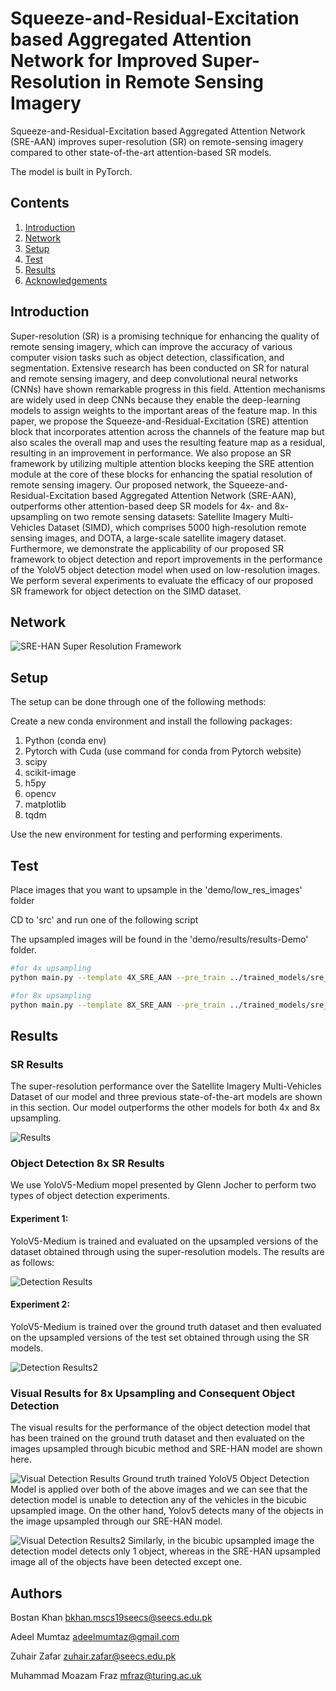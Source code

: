 # Squeeze-and-Residual-Excitation based Aggregated Attention Network for Improved Super-Resolution in Remote Sensing Imagery
Squeeze-and-Residual-Excitation based Aggregated Attention Network (SRE-AAN) improves super-resolution (SR) on remote-sensing imagery compared to other state-of-the-art attention-based SR models.

The model is built in PyTorch.

## Contents
1. [Introduction](#introduction)
2. [Network](#network)
3. [Setup](#setup)
4. [Test](#test)
5. [Results](#results)
6. [Acknowledgements](#acknowledgements)

## Introduction

Super-resolution (SR) is a promising technique for enhancing the quality of remote sensing imagery, which can improve the accuracy of various computer vision tasks such as object detection, classification, and segmentation. Extensive research has been conducted on SR for natural and remote sensing imagery, and deep convolutional neural networks (CNNs) have shown remarkable progress in this field. Attention mechanisms are widely used in deep CNNs because they enable the deep-learning models to assign weights to the important areas of the feature map. In this paper, we propose the Squeeze-and-Residual-Excitation (SRE) attention block that incorporates attention across the channels of the feature map but also scales the overall map and uses the resulting feature map as a residual, resulting in an improvement in performance.
We also propose an SR framework by utilizing multiple attention blocks keeping the SRE attention module at the core of these blocks for enhancing the spatial resolution of remote sensing imagery.
Our proposed network, the Squeeze-and-Residual-Excitation based Aggregated Attention Network (SRE-AAN), outperforms other attention-based deep SR models for 4x- and 8x-upsampling on two remote sensing datasets: Satellite Imagery Multi-Vehicles Dataset (SIMD), which comprises 5000 high-resolution remote sensing images, and DOTA, a large-scale satellite imagery dataset. Furthermore, we demonstrate the applicability of our proposed SR framework to object detection and report improvements in the performance of the YoloV5 object detection model when used on low-resolution images. We perform several experiments to evaluate the efficacy of our proposed SR framework for object detection on the SIMD dataset.

## Network

![SRE-HAN Super Resolution Framework](/figures/sre_aan_complete.png)

## Setup
The setup can be done through one  of the following methods:

Create a new conda environment and install the following packages:

1. Python (conda env)
2. Pytorch with Cuda (use command for conda from Pytorch website)
3. scipy
4. scikit-image
5. h5py
6. opencv
7. matplotlib
8. tqdm

Use the new environment for testing and performing experiments.

## Test

Place images that you want to upsample in the 'demo/low_res_images' folder

CD to 'src' and run one of the following script

The upsampled images will be found in the 'demo/results/results-Demo' folder.

```bash
#for 4x upsampling
python main.py --template 4X_SRE_AAN --pre_train ../trained_models/sre_aan_x4.pt --n_GPUs=2 --data_test Demo --dir_demo ../demo/low_res_images --test_only --save ../demo/results --save_results

#for 8x upsampling
python main.py --template 8X_SRE_AAN --pre_train ../trained_models/sre_aan_x8.pt --n_GPUs=2 --data_test Demo --dir_demo ../demo/low_res_images --test_only --save ../demo/results --save_results
```

## Results

### SR Results

The super-resolution performance over the Satellite Imagery Multi-Vehicles Dataset of our model and three previous state-of-the-art models are shown in this section. Our model outperforms the other models for both 4x and 8x upsampling.

![Results](/figures/results.png)

### Object Detection 8x SR Results

We use YoloV5-Medium mopel presented by Glenn Jocher to perform two types of object detection experiments.

#### Experiment 1:
YoloV5-Medium is trained and evaluated on the upsampled versions of the dataset obtained through using the super-resolution models. The results are as follows:

![Detection Results](/figures/Detection_Results.png)

#### Experiment 2:
YoloV5-Medium is trained over the ground truth dataset and then evaluated on the upsampled versions of the test set obtained through using the SR models.

![Detection Results2](/figures/detection_results2.png)

### Visual Results for 8x Upsampling and Consequent Object Detection

The visual results for the performance of the object detection model that has been trained on the ground truth dataset and then evaluated on the images upsampled through bicubic method and SRE-HAN model are shown here. 

![Visual Detection Results](/figures/8x_visual_detection_results.png)
Ground truth trained YoloV5 Object Detection Model is applied over both of the above images and we can see that the detection model is unable to detection any of the vehicles in the bicubic upsampled image. On the other hand, Yolov5 detects many of the objects in the image upsampled through our SRE-HAN model.

![Visual Detection Results2](/figures/8x_visual_detection_results2.png)
Similarly, in the bicubic upsampled image the detection model detects only 1 object, whereas in the SRE-HAN upsampled image all of the objects have been detected except one.

Authors
-------
Bostan Khan <bkhan.mscs19seecs@seecs.edu.pk>

Adeel Mumtaz <adeelmumtaz@gmail.com>

Zuhair Zafar <zuhair.zafar@seecs.edu.pk>

Muhammad Moazam Fraz <mfraz@turing.ac.uk>